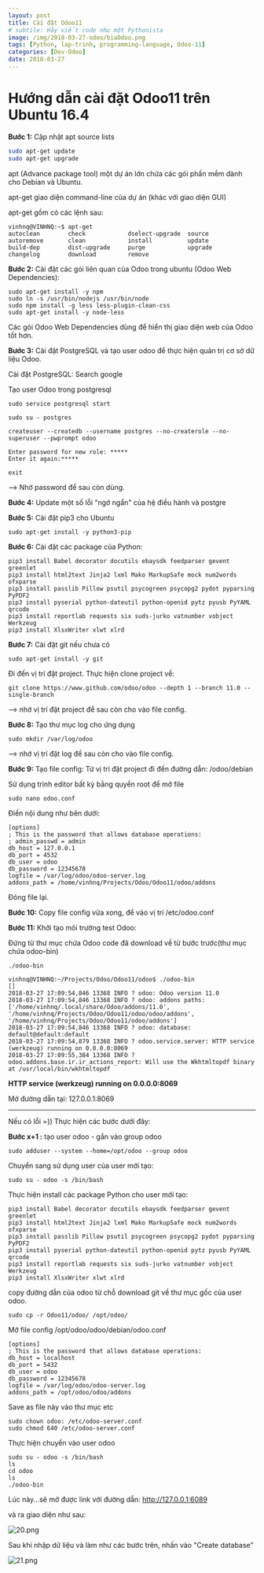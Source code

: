 ```yaml
---
layout: post
title: Cài đặt Odoo11
# subtile: Hãy viết code như một Pythonista
image: /img/2018-03-27-odoo/biaOdoo.png
tags: [Python, lap-trinh, programming-language, Odoo-11]
categories: [Dev-Odoo]
date: 2018-03-27
---
```


# Hướng dẫn cài đặt Odoo11 trên Ubuntu 16.4

**Bước 1:** Cập nhật apt source lists

```bash
sudo apt-get update
sudo apt-get upgrade
```

apt (Advance package tool) một dự án lớn chứa các gói phần mềm dành cho Debian và Ubuntu.

apt-get giao diện command-line của dự án (khác với giao diện GUI)

apt-get gồm có các lệnh sau: 

```
vinhnq@VINHNQ:~$ apt-get 
autoclean        check            dselect-upgrade  source
autoremove       clean            install          update
build-dep        dist-upgrade     purge            upgrade
changelog        download         remove        
```


**Bước 2:** Cài đặt các gói liên quan của Odoo trong ubuntu (Odoo Web Dependencies):
```
sudo apt-get install -y npm
sudo ln -s /usr/bin/nodejs /usr/bin/node
sudo npm install -g less less-plugin-clean-css
sudo apt-get install -y node-less
```

Các gói Odoo Web Dependencies dùng để hiển thị giao diện web của Odoo tốt hơn.

**Bước 3:** Cài đặt PostgreSQL và tạo user odoo để thực hiện quản trị cơ sở dữ liệu Odoo.

Cài đặt PostgreSQL: Search google

Tạo user Odoo trong postgresql

```
sudo service postgresql start

sudo su - postgres

createuser --createdb --username postgres --no-createrole --no-superuser --pwprompt odoo

```
```
Enter password for new role: *****
Enter it again:*****

exit
```

--> Nhớ password để  sau còn dùng.


**Bước 4:** Update một số lỗi "ngớ ngẩn" của hệ điều hành và postgre


**Bước 5:** Cài đặt pip3 cho Ubuntu

```
sudo apt-get install -y python3-pip

```

**Bước 6:** Cài đặt các package của Python:

```
pip3 install Babel decorator docutils ebaysdk feedparser gevent greenlet
pip3 install html2text Jinja2 lxml Mako MarkupSafe mock num2words ofxparse
pip3 install passlib Pillow psutil psycogreen psycopg2 pydot pyparsing PyPDF2
pip3 install pyserial python-dateutil python-openid pytz pyusb PyYAML qrcode
pip3 install reportlab requests six suds-jurko vatnumber vobject Werkzeug
pip3 install XlsxWriter xlwt xlrd 
```

**Bước 7:** Cài đặt git nếu chưa có

```
sudo apt-get install -y git

```


Đi đến vị trí đặt project. Thực hiện clone project về:
```
git clone https://www.github.com/odoo/odoo --depth 1 --branch 11.0 --single-branch
```

--> nhớ vị trí đặt project để sau còn cho vào file config.

**Bước 8:** Tạo thư mục log cho ứng dụng
```
sudo mkdir /var/log/odoo
```
--> nhớ vị trí đặt log để sau còn cho vào file config.

**Bước 9:** Tạo file config: 
Từ vị trí đặt project đi đến đường dẫn:  /odoo/debian

Sử dụng trình editor bất kỳ bằng quyền root để mở file
```
sudo nano odoo.conf
```

Điền nội dung như bên dưới: 

```
[options]
; This is the password that allows database operations:
; admin_passwd = admin
db_host = 127.0.0.1 
db_port = 4532 
db_user = odoo
db_password = 12345678
logfile = /var/log/odoo/odoo-server.log
addons_path = /home/vinhnq/Projects/Odoo/Odoo11/odoo/addons
```

Đóng file lại.

**Bước 10:**
Copy file config vừa xong, để  vào vị trí
/etc/odoo.conf


**Bước 11:**
Khởi tạo môi trường test Odoo:

Đứng từ thư mục chứa Odoo code đã download về từ bước trước(thư mục chứa odoo-bin)

```
./odoo-bin
```

```
vinhnq@VINHNQ:~/Projects/Odoo/Odoo11/odoo$ ./odoo-bin
[]
2018-03-27 17:09:54,846 13368 INFO ? odoo: Odoo version 11.0
2018-03-27 17:09:54,846 13368 INFO ? odoo: addons paths: ['/home/vinhnq/.local/share/Odoo/addons/11.0', '/home/vinhnq/Projects/Odoo/Odoo11/odoo/odoo/addons', '/home/vinhnq/Projects/Odoo/Odoo11/odoo/addons']
2018-03-27 17:09:54,846 13368 INFO ? odoo: database: default@default:default
2018-03-27 17:09:54,879 13368 INFO ? odoo.service.server: HTTP service (werkzeug) running on 0.0.0.0:8069
2018-03-27 17:09:55,384 13368 INFO ? odoo.addons.base.ir.ir_actions_report: Will use the Wkhtmltopdf binary at /usr/local/bin/wkhtmltopdf
````

**HTTP service (werkzeug) running on 0.0.0.0:8069**

Mở đường dẫn tại: 127.0.0.1:8069


---------------
Nếu có lỗi =)) 
Thực hiện các bước dưới đây:


**Bước x+1 :**  tạo user odoo - gắn vào group odoo

```
sudo adduser --system --home=/opt/odoo --group odoo
```

Chuyển sang sử dụng user của user mới tạo:

```
sudo su - odoo -s /bin/bash
```

Thực hiện install các package Python cho user mới tạo:

```
pip3 install Babel decorator docutils ebaysdk feedparser gevent greenlet
pip3 install html2text Jinja2 lxml Mako MarkupSafe mock num2words ofxparse
pip3 install passlib Pillow psutil psycogreen psycopg2 pydot pyparsing PyPDF2
pip3 install pyserial python-dateutil python-openid pytz pyusb PyYAML qrcode
pip3 install reportlab requests six suds-jurko vatnumber vobject Werkzeug
pip3 install XlsxWriter xlwt xlrd 
```

copy đường dẫn của odoo từ chỗ download git về thư mục gốc của user odoo.
```
sudo cp -r Odoo11/odoo/ /opt/odoo/
```

Mở file config /opt/odoo/odoo/debian/odoo.conf

```
[options]
; This is the password that allows database operations:
db_host = localhost
db_port = 5432 
db_user = odoo
db_password = 12345678
logfile = /var/log/odoo/odoo-server.log
addons_path = /opt/odoo/odoo/addons
```

Save as file này vào thư mục etc
```
sudo chown odoo: /etc/odoo-server.conf
sudo chmod 640 /etc/odoo-server.conf
```

Thực hiện chuyển vào user odoo
```
sudo su - odoo -s /bin/bash
ls
cd odoo
ls
./odoo-bin

```

Lúc này...sẽ mở được link với đường dẫn: 
http://127.0.0.1:6089

và ra giao diện như sau:

![20.png](/img/2018-03-27-odoo/Selection_020.png)

Sau khi nhập dữ liệu và làm như các bước trên, nhấn vào "Create database"

![21.png](/img/2018-03-27-odoo/Selection_021.png)

